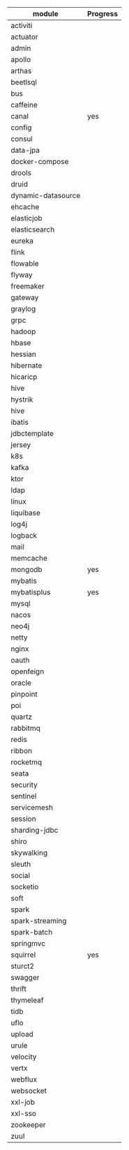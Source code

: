 
| module             | Progress   |
|--------------------|:-----------|
| activiti           |            |
| actuator           |            | 
| admin              |            | 
| apollo             |            | 
| arthas             |            | 
| beetlsql           |            | 
| bus                |            | 
| caffeine           |            | 
| canal              | yes        | 
| config             |            | 
| consul             |            | 
| data-jpa           |            | 
| docker-compose     |            | 
| drools             |            | 
| druid              |            | 
| dynamic-datasource |            | 
| ehcache            |            | 
| elasticjob         |            | 
| elasticsearch      |            | 
| eureka             |            | 
| flink              |            | 
| flowable           |            | 
| flyway             |            | 
| freemaker          |            | 
| gateway            |            | 
| graylog            |            | 
| grpc               |            |
| hadoop             |            |
| hbase              |            |
| hessian            |            |
| hibernate          |            |
| hicaricp           |            |
| hive               |            |
| hystrik            |            |
| hive               |            |
| ibatis             |            |
| jdbctemplate       |            |
| jersey             |            |
| k8s                |            |
| kafka              |            |
| ktor               |            |
| ldap               |            |
| linux              |            |
| liquibase          |            |
| log4j              |            |
| logback            |            |
| mail               |            |
| memcache           |            |
| mongodb            | yes        |
| mybatis            |            |
| mybatisplus        | yes        |
| mysql              |            |
| nacos              |            |
| neo4j              |            |
| netty              |            |
| nginx              |            |
| oauth              |            |
| openfeign          |            |
| oracle             |            |
| pinpoint           |            |
| poi                |            |
| quartz             |            |
| rabbitmq           |            |
| redis              |            |
| ribbon             |            |
| rocketmq           |            |
| seata              |            |
| security           |            |
| sentinel           |            |
| servicemesh        |            |
| session            |            |
| sharding-jdbc      |            |
| shiro              |            |
| skywalking         |            |
| sleuth             |            |
| social             |            |
| socketio           |            |
| soft               |            |
| spark              |            |
| spark-streaming    |            |
| spark-batch        |            |
| springmvc          |            |
| squirrel           | yes        |
| sturct2            |            |
| swagger            |            |
| thrift             |            |
| thymeleaf          |            |
| tidb               |            |
| uflo               |            |
| upload             |            |
| urule              |            |
| velocity           |            |
| vertx              |            |
| webflux            |            |
| websocket          |            |
| xxl-job            |            |
| xxl-sso            |            |
| zookeeper          |            |
| zuul               |            |


[comment]: <> (|   |  |)
